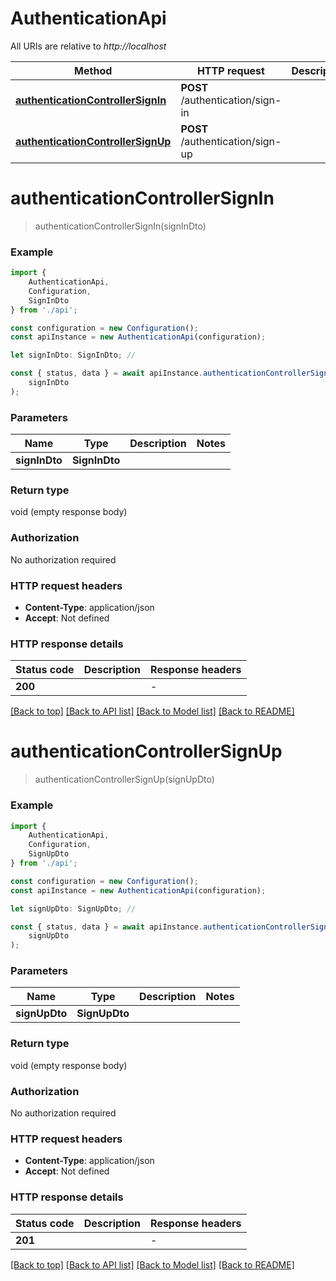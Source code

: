 # AuthenticationApi

All URIs are relative to *http://localhost*

|Method | HTTP request | Description|
|------------- | ------------- | -------------|
|[**authenticationControllerSignIn**](#authenticationcontrollersignin) | **POST** /authentication/sign-in | |
|[**authenticationControllerSignUp**](#authenticationcontrollersignup) | **POST** /authentication/sign-up | |

# **authenticationControllerSignIn**
> authenticationControllerSignIn(signInDto)


### Example

```typescript
import {
    AuthenticationApi,
    Configuration,
    SignInDto
} from './api';

const configuration = new Configuration();
const apiInstance = new AuthenticationApi(configuration);

let signInDto: SignInDto; //

const { status, data } = await apiInstance.authenticationControllerSignIn(
    signInDto
);
```

### Parameters

|Name | Type | Description  | Notes|
|------------- | ------------- | ------------- | -------------|
| **signInDto** | **SignInDto**|  | |


### Return type

void (empty response body)

### Authorization

No authorization required

### HTTP request headers

 - **Content-Type**: application/json
 - **Accept**: Not defined


### HTTP response details
| Status code | Description | Response headers |
|-------------|-------------|------------------|
|**200** |  |  -  |

[[Back to top]](#) [[Back to API list]](../README.md#documentation-for-api-endpoints) [[Back to Model list]](../README.md#documentation-for-models) [[Back to README]](../README.md)

# **authenticationControllerSignUp**
> authenticationControllerSignUp(signUpDto)


### Example

```typescript
import {
    AuthenticationApi,
    Configuration,
    SignUpDto
} from './api';

const configuration = new Configuration();
const apiInstance = new AuthenticationApi(configuration);

let signUpDto: SignUpDto; //

const { status, data } = await apiInstance.authenticationControllerSignUp(
    signUpDto
);
```

### Parameters

|Name | Type | Description  | Notes|
|------------- | ------------- | ------------- | -------------|
| **signUpDto** | **SignUpDto**|  | |


### Return type

void (empty response body)

### Authorization

No authorization required

### HTTP request headers

 - **Content-Type**: application/json
 - **Accept**: Not defined


### HTTP response details
| Status code | Description | Response headers |
|-------------|-------------|------------------|
|**201** |  |  -  |

[[Back to top]](#) [[Back to API list]](../README.md#documentation-for-api-endpoints) [[Back to Model list]](../README.md#documentation-for-models) [[Back to README]](../README.md)

